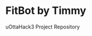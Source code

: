 # FitBot by Timmy
uOttaHack3 Project Repository 

<script>
  (function(d) {
    window['recime-bot'] = {"id":"4cdce4572654d7de2a4e30fbac8b8b47","title":"FitBot by Timmy","apiKey":"bf4fa3b0689711eb9e70cfbd8e186fa8","language":"en","primaryColor":"#f08080","secondaryColor":"#eff4fa","icon":"comments","avatar":"https://icons.recime.io/4cdce4572654d7de2a4e30fbac8b8b47.png","greetingText":"Hi! How can we help you?","greetingDelay":5,"playSound":true};
    var s = d.createElement('script');
    s.setAttribute('id', 'recime-chatbot-script');
    s.setAttribute('src', 'https://webchat.smartloop.ai/shim.js');
    s.setAttribute('async', 'async');
    d.getElementsByTagName('body')[0].appendChild(s);
  })(document);
</script>
